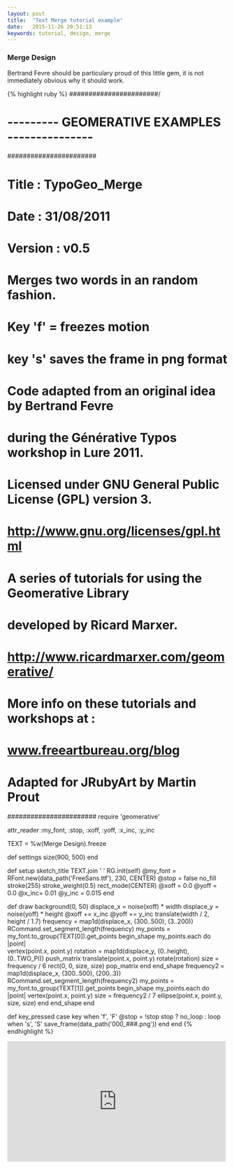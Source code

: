 ```yaml
---
layout: post
title:  "Text Merge tutorial example"
date:   2015-11-26 20:51:13
keywords: tutorial, design, merge
---
```


### Merge Design

Bertrand Fevre should be particulary proud of this little gem, it is not immediately obvious why it should work.

{% highlight ruby %}
#######################/
# --------- GEOMERATIVE EXAMPLES ---------------
#######################
# Title   :   TypoGeo_Merge
# Date    :   31/08/2011
# Version :   v0.5
#
# Merges two words in an random fashion.
# Key 'f' = freezes motion
# key 's' saves the frame in png format
#
# Code adapted from an original idea by Bertrand Fevre
# during the Générative Typos workshop in Lure 2011.
#
# Licensed under GNU General Public License (GPL) version 3.
# http://www.gnu.org/licenses/gpl.html
#
# A series of tutorials for using the Geomerative Library
# developed by Ricard Marxer.
# http://www.ricardmarxer.com/geomerative/
#
# More info on these tutorials and workshops at :
# www.freeartbureau.org/blog
#
# Adapted for JRubyArt by Martin Prout
#######################
require 'geomerative'

attr_reader :my_font, :stop, :xoff, :yoff, :x_inc, :y_inc

TEXT = %w(Merge Design).freeze

def settings
  size(900, 500)
end

def setup
  sketch_title TEXT.join ' '
  RG.init(self)
  @my_font = RFont.new(data_path('FreeSans.ttf'), 230, CENTER)
  @stop = false
  no_fill
  stroke(255)
  stroke_weight(0.5)
  rect_mode(CENTER)
  @xoff = 0.0
  @yoff = 0.0
  @x_inc= 0.01
  @y_inc = 0.015
end

def draw
  background(0, 50)
  displace_x = noise(xoff) * width
  displace_y = noise(yoff) * height
  @xoff += x_inc
  @yoff += y_inc
  translate(width / 2, height / 1.7)
  frequency = map1d(displace_x, (300..500), (3..200))
  RCommand.set_segment_length(frequency)
  my_points = my_font.to_group(TEXT[0]).get_points
  begin_shape
  my_points.each do |point|    
    vertex(point.x, point.y)
    rotation = map1d(displace_y, (0..height), (0..TWO_PI))
    push_matrix
    translate(point.x, point.y)
    rotate(rotation)
    size = frequency / 6
    rect(0, 0, size, size)
    pop_matrix
  end
  end_shape
  frequency2 = map1d(displace_x, (300..500), (200..3))
  RCommand.set_segment_length(frequency2)
  my_points = my_font.to_group(TEXT[1]).get_points
  begin_shape
  my_points.each do |point|
    vertex(point.x, point.y)
    size = frequency2 / 7
    ellipse(point.x, point.y, size, size)
  end
  end_shape
end

def key_pressed
  case key
  when 'f', 'F'
    @stop = !stop
    stop ? no_loop : loop
  when 's', 'S'
    save_frame(data_path('000_###.png'))
  end
end
{% endhighlight %}

<iframe src="https://player.vimeo.com/video/56827310" width="500" height="276" frameborder="0" webkitallowfullscreen mozallowfullscreen allowfullscreen></iframe>
<!-- In case video goes missing
![merge.png]({{ site.github.url }}/assets/merge.png)

![design.png]({{ site.github.url }}/assets/design.png)
-->
